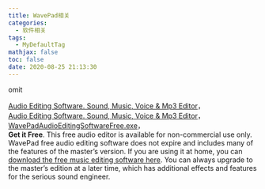 ```yaml
---
title: WavePad相关
categories:
  - 软件相关
tags:
  - MyDefaultTag
mathjax: false
toc: false
date: 2020-08-25 21:13:30
---
```

omit
<!--more-->

[Audio Editing Software. Sound, Music, Voice & Mp3 Editor](https://www.nch.com.au/wavepad/index.html)，  
[Audio Editing Software. Sound, Music, Voice & Mp3 Editor](https://www.nch.com.au/wavepad/index.html?afterdownload=combined)，  
[WavePadAudioEditingSoftwareFree.exe](https://www.nch.com.au/wavepad/wpsetup.exe)，  
**Get it Free**. This free audio editor is available for non-commercial use only. WavePad free audio editing software does not expire and includes many of the features of the master’s version. If you are using it at home, you can [download the free music editing software here](https://www.nch.com.au/wavepad/wpsetup.exe). You can always upgrade to the master’s edition at a later time, which has additional effects and features for the serious sound engineer.  
